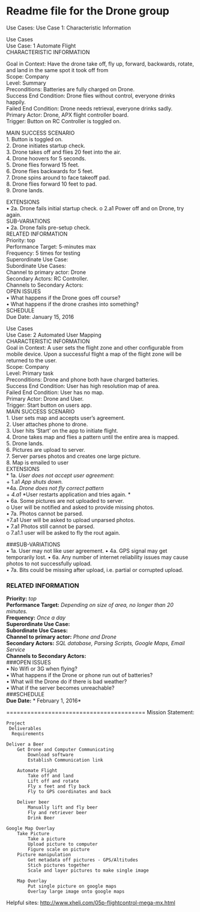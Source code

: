 Readme file for the Drone group
========================================
Use Cases:
	Use Case 1:
	Characteristic Information

Use Cases  
Use Case: 1 Automate Flight  
CHARACTERISTIC INFORMATION   
  
Goal in Context: Have the drone take off, fly up, forward, backwards, rotate, and land in the same spot it took off from    
Scope: Company  
Level: Summary  
Preconditions: Batteries are fully charged on Drone.       
Success End Condition: Drone flies without control, everyone drinks happily.   
Failed End Condition: Drone needs retrieval, everyone drinks sadly.    
Primary Actor: Drone, APX flight controller board.     
Trigger: Button on RC Controller is toggled on.    
  
  
MAIN SUCCESS SCENARIO   
      1.  	Button is toggled on.  
      2. 	Drone initiates startup check.  
      3. 	Drone takes off and flies 20 feet into the air.   
      4. 	Drone hoovers for 5 seconds.    
      5. 	Drone flies forward 15 feet.    
      6. 	Drone flies backwards for 5 feet.     
      7. 	Drone spins around to face takeoff pad.    
      8. 	Drone flies forward 10 feet to pad.    
      9.        Drone lands.      
   
       
          
EXTENSIONS  
		•	2a. Drone fails initial startup check. 
			o	2.a1 Power off and on Drone, try again.   
SUB-VARIATIONS   
		•	2a. Drone fails pre-setup check.    
RELATED INFORMATION    
Priority: top    
Performance Target: 5-minutes max    
Frequency: 5 times for testing   
Superordinate Use Case:     
Subordinate Use Cases:    
Channel to primary actor: Drone    
Secondary Actors: RC Controller.    
Channels to Secondary Actors:    
OPEN ISSUES   
		•	What happens if the Drone goes off course?     
		•	What happens if the drone crashes into something?    
SCHEDULE   
Due Date: January 15, 2016   

Use Cases    
Use Case: 2 Automated User Mapping    
CHARACTERISTIC INFORMATION    
Goal in Context: A user sets the flight zone and other configurable from mobile device. Upon a successful flight a map of the flight zone will be returned to the user.    
Scope: Company     
Level: Primary task     
Preconditions: Drone and phone both have charged batteries.    
Success End Condition: User has high resolution map of area.   
Failed End Condition: User has no map.    
Primary Actor: Drone and User.     
Trigger: Start button on users app.    
MAIN SUCCESS SCENARIO     
		1.	User sets map and accepts user’s agreement.   
		2.	User attaches phone to drone.   
		3.	User hits ‘Start’ on the app to initiate flight.    
		4.	Drone takes map and flies a pattern until the entire area is mapped.    
		5.	Drone lands.     
		6.	Pictures are upload to server.     
		7.	Server parses photos and creates one large picture.    
		8.	Map is emailed to user     
EXTENSIONS    
		* 1a. *User does not accept user agreement*:      
			+ 1.a1 *App shuts down.*    
		*4a. *Drone does not fly correct pattern*     
			+ *4.a1* *User restarts application and tries again. *     
		•	6a. Some pictures are not uploaded to server.     
			o	User will be notified and asked to provide missing photos.    
		•	7a. Photos cannot be parsed.     
			+7.a1 User will be asked to upload unparsed photos.     
		•	7.a1 Photos still cannot be parsed.       
			o	7.a1.1 user will be asked to fly the rout again.         

###SUB-VARIATIONS      
		•	1a. User may not like user agreement.
		•	4a. GPS signal may get temporarily lost. 
		•	6a. Any number of internet reliability issues may cause photos to not successfully upload.  
		•	7a. Bits could be missing after upload, i.e. partial or corrupted upload.    
### RELATED INFORMATION    
**Priority:**  *top*   
**Performance Target:** *Depending on size of area, no longer than 20 minutes.*    
**Frequency:** *Once a day*    
**Superordinate Use Case:**      
**Subordinate Use Cases:**       
**Channel to primary actor:** *Phone and Drone*    
**Secondary Actors:** *SQL database, Parsing Scripts, Google Maps, Email Service*     
**Channels to Secondary Actors:**    
###OPEN ISSUES      
		•	No Wifi or 3G when flying?      
		•	What happens if the Drone or phone run out of batteries?       
		•	What will the Drone do if there is bad weather?     
		•	What if the server becomes unreachable?      
###SCHEDULE    
**Due Date:** * February 1, 2016*     
    
========================================
Mission Statement: 

	Project	
	 Deliverables	
	  Requirements
	
	Deliver a Beer		
		Get Drone and Computer Communicating	
			Download software
			Establish Communication link
			
		Automate Flight	
			Take off and land
			Lift off and rotate
			Fly x feet and fly back
			Fly to GPS coordinates and back
			
		Deliver beer	
			Manually lift and fly beer
			Fly and retriever beer
			Drink Beer
			
	Google Map Overlay		
		Take Picture	
			Take a picture
			Upload picture to computer
			Figure scale on picture
		Picture manipulation	
			Get metadata off pictures - GPS/Altitudes
			Stich pictures together
			Scale and layer pictures to make single image
			
		Map Overlay	
			Put single picture on google maps
			Overlay large image onto google maps
			
Helpful sites:
http://www.xheli.com/05p-flightcontrol-mega-mx.html
